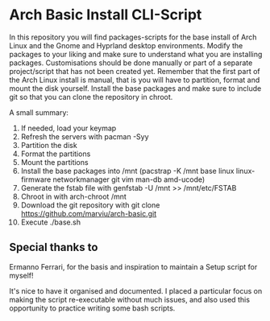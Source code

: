 # Arch Basic Install CLI-Script

In this repository you will find packages-scripts for the base install of Arch Linux and the Gnome and Hyprland desktop environments. Modify the packages to your liking and make sure to understand what you are installing packages. Customisations should be done manually or part of a separate project/script that has not been created yet. Remember that the first part of the Arch Linux install is manual, that is you will have to partition, format and mount the disk yourself. Install the base packages and make sure to include git so that you can clone the repository in chroot.

A small summary:

1. If needed, load your keymap
2. Refresh the servers with pacman -Syy
3. Partition the disk
4. Format the partitions
5. Mount the partitions
6. Install the base packages into /mnt
    (pacstrap -K /mnt base linux linux-firmware networkmanager git vim man-db amd-ucode)
7. Generate the fstab file with genfstab -U /mnt >> /mnt/etc/FSTAB
8. Chroot in with arch-chroot /mnt
9. Download the git repository with git clone https://github.com/marviu/arch-basic.git
10. Execute ./base.sh

## Special thanks to
Ermanno Ferrari, for the basis and inspiration to maintain a Setup script for myself!

It's nice to have it organised and documented. I placed a particular focus on making the script re-executable without much issues, and also used this opportunity to practice writing some bash scripts.

